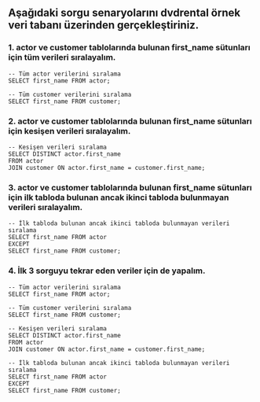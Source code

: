 ## Aşağıdaki sorgu senaryolarını dvdrental örnek veri tabanı üzerinden gerçekleştiriniz.

### 1. actor ve customer tablolarında bulunan first_name sütunları için tüm verileri sıralayalım.

    -- Tüm actor verilerini sıralama
    SELECT first_name FROM actor;
    
    -- Tüm customer verilerini sıralama
    SELECT first_name FROM customer;


### 2. actor ve customer tablolarında bulunan first_name sütunları için kesişen verileri sıralayalım.

    -- Kesişen verileri sıralama
    SELECT DISTINCT actor.first_name
    FROM actor
    JOIN customer ON actor.first_name = customer.first_name;


### 3. actor ve customer tablolarında bulunan first_name sütunları için ilk tabloda bulunan ancak ikinci tabloda bulunmayan verileri sıralayalım.

    -- İlk tabloda bulunan ancak ikinci tabloda bulunmayan verileri sıralama
    SELECT first_name FROM actor
    EXCEPT
    SELECT first_name FROM customer;

### 4. İlk 3 sorguyu tekrar eden veriler için de yapalım.

    -- Tüm actor verilerini sıralama
    SELECT first_name FROM actor;
    
    -- Tüm customer verilerini sıralama
    SELECT first_name FROM customer;
    
    -- Kesişen verileri sıralama
    SELECT DISTINCT actor.first_name
    FROM actor
    JOIN customer ON actor.first_name = customer.first_name;
    
    -- İlk tabloda bulunan ancak ikinci tabloda bulunmayan verileri sıralama
    SELECT first_name FROM actor
    EXCEPT
    SELECT first_name FROM customer;
